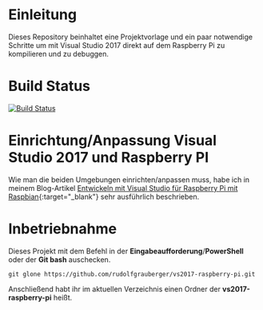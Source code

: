 # Einleitung
Dieses Repository beinhaltet eine Projektvorlage und ein paar notwendige Schritte um mit Visual Studio 2017 direkt auf dem Raspberry Pi zu kompilieren und zu debuggen.

# Build Status
[![Build Status](https://travis-ci.org/rudolfgrauberger/vs2017-raspberry-pi.svg?branch=master)](https://travis-ci.org/rudolfgrauberger/vs2017-raspberry-pi)

# Einrichtung/Anpassung Visual Studio 2017 und Raspberry PI
Wie man die beiden Umgebungen einrichten/anpassen muss, habe ich in meinem Blog-Artikel [Entwickeln mit Visual Studio für Raspberry Pi mit Raspbian](http://www.grauberger.org/visualstudio/debuggen/build/raspberry/remote/raspberrypi/raspbian/c/cpp/c++/cmake/debug/2018/04/27/Entwickeln-mit-Visual-Studio-f%C3%BCr-Raspberry-Pi-mit-Raspbian.html){:target="_blank"} sehr ausführlich beschrieben.

# Inbetriebnahme
Dieses Projekt mit dem Befehl in der **Eingabeaufforderung**/**PowerShell** oder der **Git bash** auschecken.
```
git glone https://github.com/rudolfgrauberger/vs2017-raspberry-pi.git
```

Anschließend habt ihr im aktuellen Verzeichnis einen Ordner der **vs2017-raspberry-pi** heißt.

